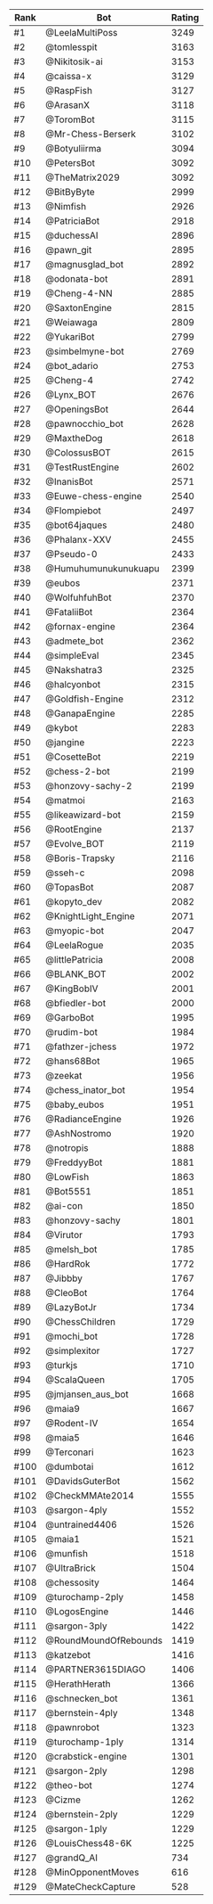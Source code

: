 Rank|Bot|Rating
---|---|---
#1|@LeelaMultiPoss|3249
#2|@tomlesspit|3163
#3|@Nikitosik-ai|3153
#4|@caissa-x|3129
#5|@RaspFish|3127
#6|@ArasanX|3118
#7|@ToromBot|3115
#8|@Mr-Chess-Berserk|3102
#9|@Botyuliirma|3094
#10|@PetersBot|3092
#11|@TheMatrix2029|3092
#12|@BitByByte|2999
#13|@Nimfish|2926
#14|@PatriciaBot|2918
#15|@duchessAI|2896
#16|@pawn_git|2895
#17|@magnusglad_bot|2892
#18|@odonata-bot|2891
#19|@Cheng-4-NN|2885
#20|@SaxtonEngine|2815
#21|@Weiawaga|2809
#22|@YukariBot|2799
#23|@simbelmyne-bot|2769
#24|@bot_adario|2753
#25|@Cheng-4|2742
#26|@Lynx_BOT|2676
#27|@OpeningsBot|2644
#28|@pawnocchio_bot|2628
#29|@MaxtheDog|2618
#30|@ColossusBOT|2615
#31|@TestRustEngine|2602
#32|@InanisBot|2571
#33|@Euwe-chess-engine|2540
#34|@Flompiebot|2497
#35|@bot64jaques|2480
#36|@Phalanx-XXV|2455
#37|@Pseudo-0|2433
#38|@Humuhumunukunukuapu|2399
#39|@eubos|2371
#40|@WolfuhfuhBot|2370
#41|@FataliiBot|2364
#42|@fornax-engine|2364
#43|@admete_bot|2362
#44|@simpleEval|2345
#45|@Nakshatra3|2325
#46|@halcyonbot|2315
#47|@Goldfish-Engine|2312
#48|@GanapaEngine|2285
#49|@kybot|2283
#50|@jangine|2223
#51|@CosetteBot|2219
#52|@chess-2-bot|2199
#53|@honzovy-sachy-2|2199
#54|@matmoi|2163
#55|@likeawizard-bot|2159
#56|@RootEngine|2137
#57|@Evolve_BOT|2119
#58|@Boris-Trapsky|2116
#59|@sseh-c|2098
#60|@TopasBot|2087
#61|@kopyto_dev|2082
#62|@KnightLight_Engine|2071
#63|@myopic-bot|2047
#64|@LeelaRogue|2035
#65|@littlePatricia|2008
#66|@BLANK_BOT|2002
#67|@KingBobIV|2001
#68|@bfiedler-bot|2000
#69|@GarboBot|1995
#70|@rudim-bot|1984
#71|@fathzer-jchess|1972
#72|@hans68Bot|1965
#73|@zeekat|1956
#74|@chess_inator_bot|1954
#75|@baby_eubos|1951
#76|@RadianceEngine|1926
#77|@AshNostromo|1920
#78|@notropis|1888
#79|@FreddyyBot|1881
#80|@LowFish|1863
#81|@Bot5551|1851
#82|@ai-con|1850
#83|@honzovy-sachy|1801
#84|@Virutor|1793
#85|@melsh_bot|1785
#86|@HardRok|1772
#87|@Jibbby|1767
#88|@CleoBot|1764
#89|@LazyBotJr|1734
#90|@ChessChildren|1729
#91|@mochi_bot|1728
#92|@simplexitor|1727
#93|@turkjs|1710
#94|@ScalaQueen|1705
#95|@jmjansen_aus_bot|1668
#96|@maia9|1667
#97|@Rodent-IV|1654
#98|@maia5|1646
#99|@Terconari|1623
#100|@dumbotai|1612
#101|@DavidsGuterBot|1562
#102|@CheckMMAte2014|1555
#103|@sargon-4ply|1552
#104|@untrained4406|1526
#105|@maia1|1521
#106|@munfish|1518
#107|@UltraBrick|1504
#108|@chessosity|1464
#109|@turochamp-2ply|1458
#110|@LogosEngine|1446
#111|@sargon-3ply|1422
#112|@RoundMoundOfRebounds|1419
#113|@katzebot|1416
#114|@PARTNER3615DIAGO|1406
#115|@HerathHerath|1366
#116|@schnecken_bot|1361
#117|@bernstein-4ply|1348
#118|@pawnrobot|1323
#119|@turochamp-1ply|1314
#120|@crabstick-engine|1301
#121|@sargon-2ply|1298
#122|@theo-bot|1274
#123|@Cizme|1262
#124|@bernstein-2ply|1229
#125|@sargon-1ply|1229
#126|@LouisChess48-6K|1225
#127|@grandQ_AI|734
#128|@MinOpponentMoves|616
#129|@MateCheckCapture|528
